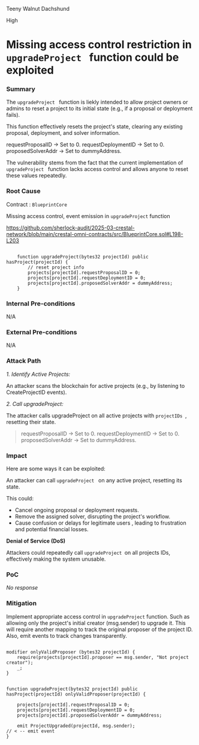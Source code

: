 Teeny Walnut Dachshund

High

# Missing access control restriction in `upgradeProject ` function could be exploited

### Summary

The `upgradeProject ` function is liekly intended to allow project owners or admins to
reset a project to its initial state (e.g., if a proposal or deployment fails).


This function effectively resets the project's state, 
clearing any existing proposal, deployment, and solver information.

requestProposalID → Set to 0.
requestDeploymentID → Set to 0.
proposedSolverAddr → Set to dummyAddress.

The vulnerability stems from the fact that the current implementation of `upgradeProject ` function lacks access control and allows anyone to reset these values repeatedly.

### Root Cause

Contract : `BlueprintCore`

Missing access control, event emission in `upgradeProject` function 

https://github.com/sherlock-audit/2025-03-crestal-network/blob/main/crestal-omni-contracts/src/BlueprintCore.sol#L198-L203

```solidity

    function upgradeProject(bytes32 projectId) public hasProject(projectId) {
        // reset project info
        projects[projectId].requestProposalID = 0;
        projects[projectId].requestDeploymentID = 0;
        projects[projectId].proposedSolverAddr = dummyAddress;
    }
```

### Internal Pre-conditions

N/A

### External Pre-conditions

N/A

### Attack Path

_1. Identify Active Projects:_

An attacker scans the blockchain for active projects (e.g., by listening to CreateProjectID events).

_2. Call upgradeProject:_

The attacker calls upgradeProject on all active projects with `projectIDs `, resetting their state.


> requestProposalID → Set to 0.
> requestDeploymentID → Set to 0.
> proposedSolverAddr → Set to dummyAddress.


### Impact

Here are some ways it can be exploited:

An attacker can call `upgradeProject ` on any active project, resetting its state.

This could:

- Cancel ongoing proposal or deployment requests.
- Remove the assigned solver, disrupting the project's workflow.
- Cause confusion or delays for legitimate users , leading to frustration and potential financial losses.


**Denial of Service (DoS)**

Attackers could repeatedly call `upgradeProject `on all projects IDs, 
effectively making the system unusable.


### PoC

_No response_

### Mitigation

Implement appropriate access control in `upgradeProject` function. 
Such as allowing only the project's initial creator (msg.sender) to upgrade it.
This will require another mapping to track the original proposer of the project ID.
Also, emit events to track changes transparently.

```solidity

modifier onlyValidProposer (bytes32 projectId) {
    require(projects[projectId].proposer == msg.sender, "Not project creator");
    _;
}


function upgradeProject(bytes32 projectId) public hasProject(projectId) onlyValidProposer(projectId) {

    projects[projectId].requestProposalID = 0;
    projects[projectId].requestDeploymentID = 0;
    projects[projectId].proposedSolverAddr = dummyAddress;

    emit ProjectUpgraded(projectId, msg.sender);                            // < -- emit event
}
```